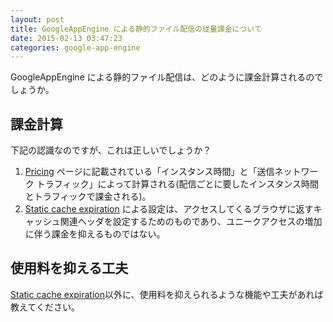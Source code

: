 ```yaml
---
layout: post
title: GoogleAppEngine による静的ファイル配信の従量課金について
date: 2015-02-13 03:47:23
categories: google-app-engine
---
```

<!-- {% raw %} -->
<p>GoogleAppEngine による静的ファイル配信は、どのように課金計算されるのでしょうか。</p>

<h2>課金計算</h2>

<p>下記の認識なのですが、これは正しいでしょうか？</p>

<ol>
<li><a href="https://cloud.google.com/appengine/#pricing" rel="nofollow">Pricing</a> ページに記載されている「インスタンス時間」と「送信ネットワーク トラフィック」によって計算される(配信ごとに要したインスタンス時間とトラフィックで課金される)。</li>
<li><a href="https://cloud.google.com/appengine/docs/java/config/appconfig#Java_appengine_web_xml_Static_cache_expiration" rel="nofollow">Static cache expiration</a> による設定は、アクセスしてくるブラウザに返すキャッシュ関連ヘッダを設定するためのものであり、ユニークアクセスの増加に伴う課金を抑えるものではない。</li>
</ol>

<h2>使用料を抑える工夫</h2>

<p><a href="https://cloud.google.com/appengine/docs/java/config/appconfig#Java_appengine_web_xml_Static_cache_expiration" rel="nofollow">Static cache expiration</a>以外に、使用料を抑えられるような機能や工夫があれば教えてください。</p>
<!-- {% endraw %} -->
